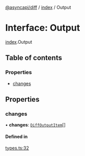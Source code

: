 [@asyncapi/diff](../README.md) / [index](../modules/index.md) / Output

# Interface: Output

[index](../modules/index.md).Output

## Table of contents

### Properties

- [changes](index.Output.md#changes)

## Properties

### changes

• **changes**: [`DiffOutputItem`](../modules/index.md#diffoutputitem)[]

#### Defined in

[types.ts:32](https://github.com/ron-debajyoti/diff/blob/1e9eb43/src/types.ts#L32)
